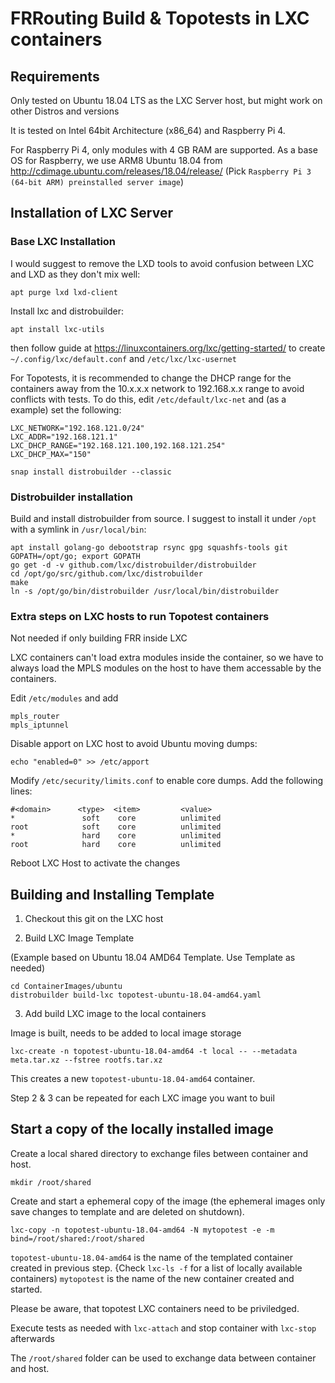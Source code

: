 # FRRouting Build & Topotests in LXC containers

## Requirements

Only tested on Ubuntu 18.04 LTS as the LXC Server host, but might work on other 
Distros and versions

It is tested on Intel 64bit Architecture (x86_64) and Raspberry Pi 4.

For Raspberry Pi 4, only modules with 4 GB RAM are supported.
As a base OS for Raspberry, we use ARM8 Ubuntu 18.04 from
http://cdimage.ubuntu.com/releases/18.04/release/
(Pick `Raspberry Pi 3 (64-bit ARM) preinstalled server image`)

## Installation of LXC Server

### Base LXC Installation

I would suggest to remove the LXD tools to avoid confusion between LXC and LXD
as they don't mix well:

	apt purge lxd lxd-client

Install lxc and distrobuilder:

	apt install lxc-utils

then follow guide at https://linuxcontainers.org/lxc/getting-started/ to
create `~/.config/lxc/default.conf` and `/etc/lxc/lxc-usernet`

For Topotests, it is recommended to change the DHCP range for the containers
away from the 10.x.x.x network to 192.168.x.x range to avoid conflicts with
tests. To do this, edit `/etc/default/lxc-net` and (as a example) set the following:

	LXC_NETWORK="192.168.121.0/24"
	LXC_ADDR="192.168.121.1"
	LXC_DHCP_RANGE="192.168.121.100,192.168.121.254"
	LXC_DHCP_MAX="150"

	snap install distrobuilder --classic

### Distrobuilder installation

Build and install distrobuilder from source. I suggest to install it under `/opt`
with a symlink in `/usr/local/bin`:

	apt install golang-go debootstrap rsync gpg squashfs-tools git
	GOPATH=/opt/go; export GOPATH
	go get -d -v github.com/lxc/distrobuilder/distrobuilder
	cd /opt/go/src/github.com/lxc/distrobuilder
	make
	ln -s /opt/go/bin/distrobuilder /usr/local/bin/distrobuilder

### Extra steps on LXC hosts to run Topotest containers

Not needed if only building FRR inside LXC 

LXC containers can't load extra modules inside the container, so we have to always
load the MPLS modules on the host to have them accessable by the containers.

Edit `/etc/modules` and add

	mpls_router
	mpls_iptunnel

Disable apport on LXC host to avoid Ubuntu moving dumps:

	echo "enabled=0" >> /etc/apport

Modify `/etc/security/limits.conf` to enable core dumps. Add the following lines:

	#<domain>      <type>  <item>         <value>
	*               soft    core          unlimited
	root            soft    core          unlimited
	*               hard    core          unlimited
	root            hard    core          unlimited

Reboot LXC Host to activate the changes

## Building and Installing Template

1. Checkout this git on the LXC host

2. Build LXC Image Template

(Example based on Ubuntu 18.04 AMD64 Template. Use Template as needed)

	cd ContainerImages/ubuntu
	distrobuilder build-lxc topotest-ubuntu-18.04-amd64.yaml

3. Add build LXC image to the local containers

Image is built, needs to be added to local image storage

	lxc-create -n topotest-ubuntu-18.04-amd64 -t local -- --metadata meta.tar.xz --fstree rootfs.tar.xz

This creates a new `topotest-ubuntu-18.04-amd64` container.

Step 2 & 3 can be repeated for each LXC image you want to buil

## Start a copy of the locally installed image

Create a local shared directory to exchange files between container and
host.

	mkdir /root/shared

Create and start a ephemeral copy of the image (the ephemeral images
only save changes to template and are deleted on shutdown).

	lxc-copy -n topotest-ubuntu-18.04-amd64 -N mytopotest -e -m bind=/root/shared:/root/shared

`topotest-ubuntu-18.04-amd64` is the name of the templated container created in previous
step. {Check `lxc-ls -f` for a list of locally available containers)
`mytopotest` is the name of the new container created and started.

Please be aware, that topotest LXC containers need to be priviledged.

Execute tests as needed with `lxc-attach` and stop container with `lxc-stop` afterwards

The `/root/shared` folder can be used to exchange data between container and 
host.
